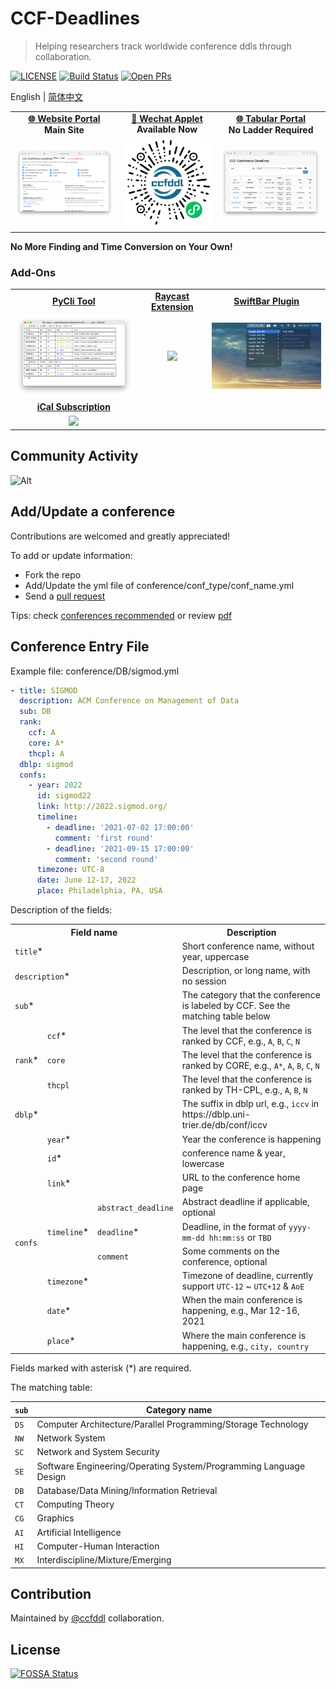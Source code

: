 # CCF-Deadlines

> Helping researchers track worldwide conference ddls through collaboration.

[![LICENSE](https://img.shields.io/github/license/ccfddl/ccf-deadlines)](https://github.com/ccfddl/ccf-deadlines/blob/main/LICENSE)
[![Build Status](https://img.shields.io/github/actions/workflow/status/ccfddl/ccf-deadlines/.github/workflows/deploy.yml?branch=main)](https://github.com/ccfddl/ccf-deadlines/commits/main)
[![Open PRs](https://img.shields.io/github/issues-pr/ccfddl/ccf-deadlines)](https://github.com/ccfddl/ccf-deadlines/pulls)

English | [简体中文](https://translate.google.com/translate?sl=auto&tl=zh&u=https://github.com/ccfddl/ccf-deadlines)

<table>
  <tr>
    <td align="center"><b><a href="https://ccfddl.github.io/">🌐 Website Portal<br></a>Main Site</b></td>
    <td align="center"><b><a href="https://github.com/ccfddl/ccf-deadlines/tree/main/.readme_assets/applet_qrcode.jpg">📱 Wechat Applet</a><br>Available Now</b></td>
    <td align="center"><b><a href="https://ccfddl.top/">🌐 Tabular Portal</a><br>No Ladder Required</b></td>
  </tr>
  <tr>
    <td align="center"><img src=".readme_assets/screenshot_website.png" width="280px"/></td>
    <td align="center"><img src=".readme_assets/applet_qrcode.jpg" width="240px"/></td>
    <td align="center"><img src=".readme_assets/screenshot_tabular.png" width="280px"/></td>
  </tr>
</table>

**No More Finding and Time Conversion on Your Own!**

### Add-Ons
<table>
  <tr>
    <td align="center"><b><a href="https://github.com/ccfddl/ccf-deadlines/tree/main/add_ons/cli">PyCli Tool</a><br></b></td>
    <td align="center"><b><a href="https://www.raycast.com/ViGeng/ccfddl?via=ViGeng">Raycast Extension</a><br></b></td>
    <td align="center"><b><a href="https://github.com/superpung/swiftbar-ccfddl/">SwiftBar Plugin</a><br></b></td>
  </tr>
  <tr>
   <td align="center"><img src=".readme_assets/screenshot_pycli.png" width="280px"/></td>
    <td align="center"><img src=".readme_assets/screenshot_raycast.png" width="280px"/></td>
    <td align="center"><img src="https://raw.githubusercontent.com/superpung/swiftbar-ccfddl/refs/heads/main/docs/preview.png" width="280px"/></td>
  </tr>
    <tr>
    <td align="center"><b><a href="https://github.com/ccfddl/ccf-deadlines/tree/main/add_ons/ical">iCal Subscription</a><br></b></td>
  </tr>
  <tr>
     <td align="center"><img src=".readme_assets/screenshot_iCal.jpg" width="280px"/></td>
  </tr>
</table>

## Community Activity
![Alt](https://repobeats.axiom.co/api/embed/98d0169b30fc63bfddcfbf2ac6d73656ef0f9d00.svg "Repobeats analytics image")

## Add/Update a conference

Contributions are welcomed and greatly appreciated!

To add or update information:

- Fork the repo
- Add/Update the yml file of conference/conf_type/conf_name.yml
- Send a [pull request](https://github.com/ccfddl/ccf-deadlines/pulls)

Tips: check [conferences recommended](https://www.ccf.org.cn/Academic_Evaluation/By_category/) or review [pdf](.readme_assets/ccf_recommended_2022.pdf)
## Conference Entry File
Example file: conference/DB/sigmod.yml

```yaml
- title: SIGMOD
  description: ACM Conference on Management of Data
  sub: DB
  rank:
    ccf: A
    core: A*
    thcpl: A
  dblp: sigmod
  confs:
    - year: 2022
      id: sigmod22
      link: http://2022.sigmod.org/
      timeline:
        - deadline: '2021-07-02 17:00:00'
          comment: 'first round'
        - deadline: '2021-09-15 17:00:00'
          comment: 'second round'
      timezone: UTC-8
      date: June 12-17, 2022
      place: Philadelphia, PA, USA
```

Description of the fields:
<table>
   <tr>
      <th colspan="3">Field name</th>
      <th>Description</th>
   </tr>
   <tr>
      <td colspan="3"><code>title</code>*</td>
      <td>Short conference name, without year, uppercase</td>
   </tr>
   <tr>
      <td colspan="3"><code>description</code>*</td>
      <td>Description, or long name, with no session</td>
   </tr>
   <tr>
      <td colspan="3"><code>sub</code>*</td>
      <td>The category that the conference is labeled by CCF. See the matching table below</td>
   </tr>
   <tr>
      <td rowspan="3"><code>rank</code>*</td>
      <td colspan="2"><code>ccf</code>*</td>
      <td>The level that the conference is ranked by CCF, e.g., <code>A</code>, <code>B</code>, <code>C</code>, <code>N</code></td>
   </tr>
   <tr>
   <td colspan="2"><code>core</code></td>
   <td>The level that the conference is ranked by CORE, e.g., <code>A*</code>, <code>A</code>, <code>B</code>, <code>C</code>, <code>N</code></td>
   </tr>
   <tr>
   <td colspan="2"><code>thcpl</code></td>
   <td>The level that the conference is ranked by TH-CPL, e.g., <code>A</code>, <code>B</code>, <code>N</code></td>
   </tr>
   <tr>
      <td colspan="3"><code>dblp</code>*</td>
      <td>The suffix in dblp url, e.g., <code>iccv</code> in https://dblp.uni-trier.de/db/conf/iccv</td>
   </tr>
   <tr>
      <td rowspan="9"><code>confs</code></td>
      <td colspan="2"><code>year</code>*</td>
      <td>Year the conference is happening</td>
   </tr>
   <tr>
      <td colspan="2"><code>id</code>*</td>
      <td>conference name & year, lowercase</td>
   </tr>
   <tr>
      <td colspan="2"><code>link</code>*</td>
      <td>URL to the conference home page</td>
   </tr>
   <tr>
      <td rowspan="3"><code>timeline</code>*</td>
      <td><code>abstract_deadline</code></td>
      <td>Abstract deadline if applicable, optional</td>
   </tr>
   <tr>
      <td><code>deadline</code>*</td>
      <td>Deadline, in the format of <code>yyyy-mm-dd hh:mm:ss</code> or <code>TBD</code></td>
   </tr>
   <tr>
      <td><code>comment</code></td>
      <td>Some comments on the conference, optional</td>
   </tr>
   <tr>
      <td colspan="2"><code>timezone</code>*</td>
      <td>Timezone of deadline, currently support <code>UTC-12</code> ~ <code>UTC+12</code> & <code>AoE</code></td>
   </tr>
   <tr>
      <td colspan="2"><code>date</code>*</td>
      <td>When the main conference is happening, e.g., Mar 12-16, 2021</td>
   </tr>
   <tr>
      <td colspan="2"><code>place</code>*</td>
      <td>Where the main conference is happening, e.g., <code>city, country</code></td>
   </tr>
</table>

Fields marked with asterisk (*) are required.

The matching table:

| `sub` | Category name                                                     |
| ----- | ----------------------------------------------------------------- |
| `DS`  | Computer Architecture/Parallel Programming/Storage Technology     |
| `NW`  | Network System                                                    |
| `SC`  | Network and System Security                                       |
| `SE`  | Software Engineering/Operating System/Programming Language Design |
| `DB`  | Database/Data Mining/Information Retrieval                        |
| `CT`  | Computing Theory                                                  |
| `CG`  | Graphics                                                          |
| `AI`  | Artificial Intelligence                                           |
| `HI`  | Computer-Human Interaction                                        |
| `MX`  | Interdiscipline/Mixture/Emerging                                  |

## Contribution

Maintained by [@ccfddl](https://github.com/ccfddl) collaboration.

## License

[![FOSSA Status](https://app.fossa.com/api/projects/git%2Bgithub.com%2Fccfddl%2Fccf-deadlines.svg?type=large)](https://app.fossa.com/projects/git%2Bgithub.com%2Fccfddl%2Fccf-deadlines?ref=badge_large)
